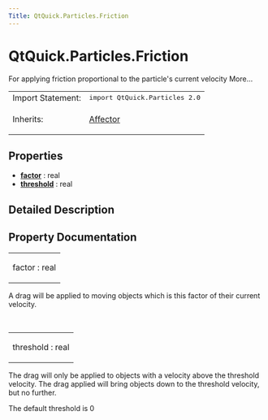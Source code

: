 ```yaml
---
Title: QtQuick.Particles.Friction
---
```


# QtQuick.Particles.Friction

<span class="subtitle"></span>
<!-- $$$Friction-brief -->
<p>For applying friction proportional to the particle's current velocity More...</p>
<!-- @@@Friction -->
<table class="alignedsummary">
<tr><td class="memItemLeft rightAlign topAlign"> Import Statement:</td><td class="memItemRight bottomAlign"> </b><tt>import QtQuick.Particles 2.0</tt></td></tr><tr><td class="memItemLeft rightAlign topAlign"> Inherits:</td><td class="memItemRight bottomAlign"> <p><a href="QtQuick.Particles.Affector.md">Affector</a></p>
</td></tr></table><ul>
</ul>
<h2>Properties</h2>
<ul>
<li class="fn"><b><b><a href="#factor-prop">factor</a></b></b> : real</li>
<li class="fn"><b><b><a href="#threshold-prop">threshold</a></b></b> : real</li>
</ul>
<!-- $$$Friction-description -->
<h2>Detailed Description</h2>
<!-- @@@Friction -->
<h2>Property Documentation</h2>
<!-- $$$factor -->
<table class="qmlname"><tr valign="top"><td class="tblQmlPropNode"><p><span class="name">factor</span> : <span class="type">real</span></p></td></tr></table><p>A drag will be applied to moving objects which is this factor of their current velocity.</p>
<!-- @@@factor -->
<br/>
<!-- $$$threshold -->
<table class="qmlname"><tr valign="top"><td class="tblQmlPropNode"><p><span class="name">threshold</span> : <span class="type">real</span></p></td></tr></table><p>The drag will only be applied to objects with a velocity above the threshold velocity. The drag applied will bring objects down to the threshold velocity, but no further.</p>
<p>The default threshold is 0</p>
<!-- @@@threshold -->
<br/>
